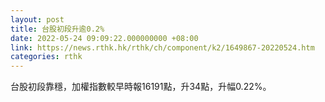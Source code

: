 ```yaml
---
layout: post
title: 台股初段升逾0.2%
date: 2022-05-24 09:09:22.000000000 +08:00
link: https://news.rthk.hk/rthk/ch/component/k2/1649867-20220524.htm
categories: rthk
---
```


台股初段靠穩，加權指數較早時報16191點，升34點，升幅0.22%。
